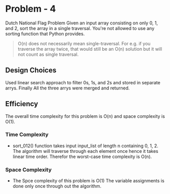  # Problem - 4

Dutch National Flag Problem
Given an input array consisting on only 0, 1, and 2, sort the array in a single traversal. You're not allowed to use any sorting function that Python provides.

> O(n) does not necessarily mean single-traversal. For e.g. if you traverse the array twice, that would still be an O(n) solution but it will not count as single traversal.

## Design Choices

Used linear search approach to filter 0s, 1s, and 2s and stored in separate arrys. Finally All the three arrys were merged and returned.

## Efficiency

The overall time complexity for this problem is O(n) and space complexity is O(1).


### Time Complexity

* sort_012() function takes input input_list of length n containing 0, 1, 2. The algorithm will traverse through each element once hence it takes linear time order. Therefor the worst-case time complexity is O(n).
	
### Space Complexity

* The Spce complexity of this problem is O(1) The variable assignments is done only once through out the algorithm.
